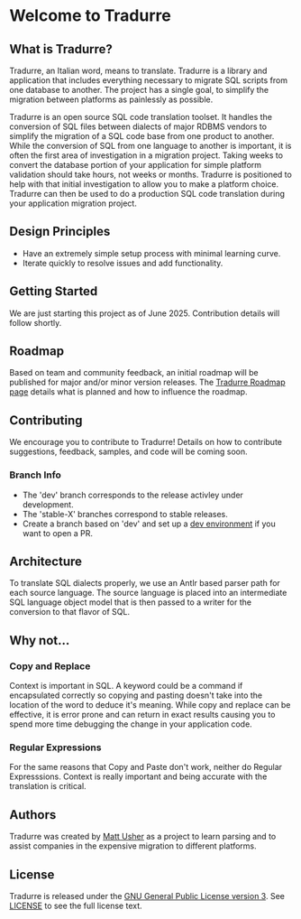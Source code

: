 # Welcome to Tradurre

## What is Tradurre?

Tradurre, an Italian word, means to translate. Tradurre is a library and application that includes everything necessary to migrate SQL scripts from one database to another. The project has a single goal, to simplify the migration between platforms as painlessly as possible.

Tradurre is an open source SQL code translation toolset. It handles the conversion of SQL files between
dialects of major RDBMS vendors to simplify the migration of a SQL code base from one product to another. While the conversion of SQL from one language to another is important, it is often the first area of investigation in a migration project. Taking weeks to convert the database portion of your application for simple platform validation should take hours, not weeks or months. Tradurre is positioned to help with that initial investigation to allow you to make a platform choice. Tradurre can then be used to do a production SQL code translation during your application migration project.

## Design Principles

* Have an extremely simple setup process with minimal learning curve.
* Iterate quickly to resolve issues and add functionality.


## Getting Started

We are just starting this project as of June 2025. Contribution details will follow shortly.

## Roadmap
Based on team and community feedback, an initial roadmap will be published for major and/or minor version releases. The [Tradurre Roadmap page]() details what is planned and how to influence the roadmap.

## Contributing

We encourage you to contribute to Tradurre! Details on how to contribute suggestions, feedback, samples, and code will be coming soon. 

### Branch Info

* The 'dev' branch corresponds to the release activley under development.
* The 'stable-X' branches correspond to stable releases.
* Create a branch based on 'dev' and set up a [dev environment]() if you want to open a PR.


## Architecture
To translate SQL dialects properly, we use an Antlr based parser path for each source language. The source language is placed into an intermediate SQL language object model that is then passed to a writer for the conversion to that flavor of SQL. 

## Why not...

### Copy and Replace

Context is important in SQL. A keyword could be a command if encapsulated correctly so copying and pasting doesn't take into the location of the word to deduce it's meaning. While copy and replace can be effective, it is error prone and can return in exact results causing you to spend more time debugging the change in your application code.

### Regular Expressions

For the same reasons that Copy and Paste don't work, neither do Regular Expresssions. Context is really important and being accurate with the translation is critical. 

## Authors
Tradurre was created by [Matt Usher](https://github.com/MatthewUsher) as a project to learn parsing and to assist companies in the expensive migration to different platforms.

## License

Tradurre is released under the [GNU General Public License version 3](https://opensource.org/license/gpl-3-0). See [LICENSE](LICENSE) to see the full license text.

